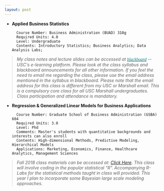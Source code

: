 ```yaml
---
layout: post
---
```


* **Applied Business Statistics**

        Course Number: Business Administration (BUAD) 310g
        Required Units: 4.0
        Level: Undergraduate
        Contents: Introductory Statistics; Business Analytics; Data Analysis Labs; 
        

> _My class notes and lecture slides can be accessed at <a href='http://blackboard.usc.edu'><i><font face="verdana" color="teal"><i>blackboard</i></font></i></a> -- USC's e-learning platform. Please look at the class syllabus and blackboard announcements for all other information. If you feel the need to email me regarding the class, please use the email address mentioned in the syllabus in blackboard. Please note that the email address for this class is different from my USC or Marshall email. This is a compulsory core class for all USC Marshall undergraduates. Class participation and attendance is mandatory._   

* **Regression & Generalized Linear Models for Business Applications** 

        Course Number: Graduate School of Business Administration (GSBA) 604
        Required Units: 3.0
        Level: Phd 
        Comments: Master's students with quantitative backgrounds and interests can also enroll
        Contents: High-dimensional Methods, Predictive Modeling, Hierarchical Models
        Applications: Marketing, Economics, Finance, Healthcare Analytics, Management Sciences
        
> _Fall 2018 class materials can be accessed at: [Click Here](https://gmukherjee.github.io/gsba604/). This class will involve coding in  the popular statistical “R”. Accompanying R-Labs for the statistical methods taught in class will provided. This year I plan to incorporate some Bayesian large scale modeling approaches._
        
                  
        



